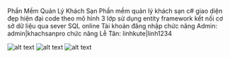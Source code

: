 Phần Mềm Quản Lý Khách Sạn
Phần mềm quản lý khách sạn c# giao diện đẹp hiện đại code theo mô hình 3 lớp sử dụng entity framework kết nối cơ sở dữ liệu qua sever SQL online 
Tài khoản đăng nhập
chức năng Admin:          admin|khachsanpro
chức năng Lễ Tân:      linhkute|linh1234

![alt text](https://github.com/hungdannt/QuanLyKhachSanEF/blob/master/Screenshot/login.png)
![alt text](https://github.com/hungdannt/QuanLyKhachSanEF/blob/master/Screenshot/splash.png)
![alt text](https://github.com/hungdannt/QuanLyKhachSanEF/blob/master/Screenshot/letan.png)
